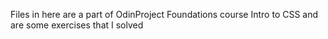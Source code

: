 Files in here are a part of OdinProject Foundations course Intro to CSS and are some exercises that I solved
